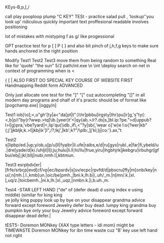 KEys-B,p,[,/

call play pooploop  plump
"C KEY" TESt - practice
salad pull , 'lookup''you look up'
ridiculous
quickly important text proffesional readable involves positioning


lot of mistakes with mistyping f as g/ like progessional



GPT practice test for p [ ] P { } and also bit pinch of j,h,f,g keys to make sure hands anchored in the right position


Modify Test1 Test2 Test3 move them from being random to something Real like for
'quote' "the sun" 5/2 path/int.exe \n \int \deploy 
search on net in context of programming when is 
<
>
{
[
|
ALSO FIRST DO SPECIAL KEY COURSE OF WEBSITE FIRST
Handmapping Reddit form ADVANCED


Only just allocate one test for the "]" "[" cuz autocompleting "[]" in all modern day programs
and ohalf of it's practic should be of format like [pogchamp.exe] [oggy/n]

Test1
iob}\o];<,u"gh'[ty|a<"da[pt|t":}\hr]pbbu[irgsty|thr}pu[ir]g,'s"ty{:<,b|p/i"by{r?wwp.>tq[\ib.[yeer}t'<|qy\{ab.>/r?.ds|s,]bl.ip:?pe.">d|uppub?l>l|g}pra,'vbe?yard|<,lip'qu{\idb.,if\\,<"?y|sb{,'wear o]'w}e l:o\{?wer|kb"{;j']jkbljk;k.>l|jkbj\k']l",/?;lkj',|kb';k?"/\plb:,]j'kl;}j|co:'}.ax,"t

Test2
s[lipbp/ed.|up;y/ob,u[p/u[ll|fyaibr|li.ufe|raibs,e/d|ru[gys|rubl.,e|far|fi,ybeld/u.|dre[yade/d|ki./uhljil|l[i;ju;hulu|li.ll;hi/llu|frue,yiru|ihgbhjrk|jkebgru|irbuhgr[gfbui/ebj|;jkl;bllj|nubi,nmh.l|,kbtmun.


Test3 
esrpbdv[er|[frfe/srbcp|evd[cf/vp|ec/bpsrdv|s[sv/ecpc|rpvfd/d|pbscru[ffy|m[onb/key|nui/,n[mh.|.l.,kmb[un.|oic/be[pmh.,|bni.k,lh.b|i,.uh/.,m.|n[mn/.k.|xl.[,uq/z.|toicbemh.,|ni.k,lh.|xl.,uqz,|nmbn.k.|i,b.uh.,m.

Test4 -STAR LEFT HAND ("de" of (defer dead) d using index e using middle) (similar for king king  
ye jolly king puppy look up by bye on your disappear grandma advice forward except foreword Jewelry defer buy dead. lumpy king grandma buy pumpkin bye only your buy Jewelry advice foreword except forward disappear dead defer.|


tEST5- 
Doremon MONkey {XAX type letters - idi mom}
might be TIMEWASTE 
Doremon MONkey 
for ibn time waste cuz "B' key use left hand not right
